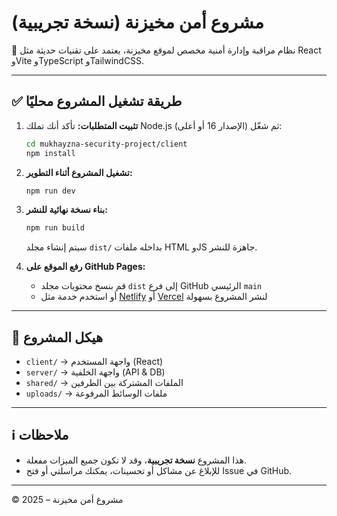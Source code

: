
# مشروع أمن مخيزنة (نسخة تجريبية)

🚨 نظام مراقبة وإدارة أمنية مخصص لموقع مخيزنة، يعتمد على تقنيات حديثة مثل React وVite وTypeScript وTailwindCSS.

---

## ✅ طريقة تشغيل المشروع محليًا

1. **تثبيت المتطلبات:**
   تأكد أنك تملك Node.js (الإصدار 16 أو أعلى)
   ثم شغّل:

   ```bash
   cd mukhayzna-security-project/client
   npm install
   ```

2. **تشغيل المشروع أثناء التطوير:**

   ```bash
   npm run dev
   ```

3. **بناء نسخة نهائية للنشر:**

   ```bash
   npm run build
   ```

   سيتم إنشاء مجلد `dist/` بداخله ملفات HTML وJS جاهزة للنشر.

4. **رفع الموقع على GitHub Pages:**
   - قم بنسخ محتويات مجلد `dist` إلى فرع GitHub الرئيسي `main`
   - أو استخدم خدمة مثل [Netlify](https://www.netlify.com/) أو [Vercel](https://vercel.com/) لنشر المشروع بسهولة

---

## 📁 هيكل المشروع

- `client/` → واجهة المستخدم (React)
- `server/` → واجهة الخلفية (API & DB)
- `shared/` → الملفات المشتركة بين الطرفين
- `uploads/` → ملفات الوسائط المرفوعة

---

## ℹ️ ملاحظات

- هذا المشروع **نسخة تجريبية**، وقد لا تكون جميع الميزات مفعلة.
- للإبلاغ عن مشاكل أو تحسينات، يمكنك مراسلتي أو فتح Issue في GitHub.

---

© 2025 – مشروع أمن مخيزنة
